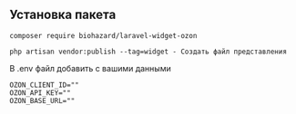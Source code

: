 ## Установка пакета
```composer require biohazard/laravel-widget-ozon```

```php artisan vendor:publish --tag=widget - Создать файл представления```

В .env файл добавить с вашими данными
```
OZON_CLIENT_ID=""
OZON_API_KEY=""
OZON_BASE_URL=""
```